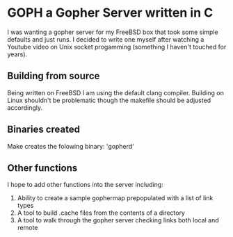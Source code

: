 # GOPH a Gopher Server written in C

I was wanting a gopher server for my FreeBSD box that took some simple defaults and just runs. I decided to write one myself after watching a Youtube video on Unix socket progamming (something I haven't touched for years).

## Building from source

Being written on FreeBSD I am using the default clang compiler. Building on Linux shouldn't be problematic though the makefile should be adjusted accordingly.

## Binaries created 

Make creates the folowing binary: 'gopherd'

## Other functions

I hope to add other functions into the server including:

1.	Ability to create a sample gophermap prepopulated with a list of link types
1.	A tool to build .cache files from the contents of a directory
1.	A tool to walk through the gopher server checking links both local and remote


